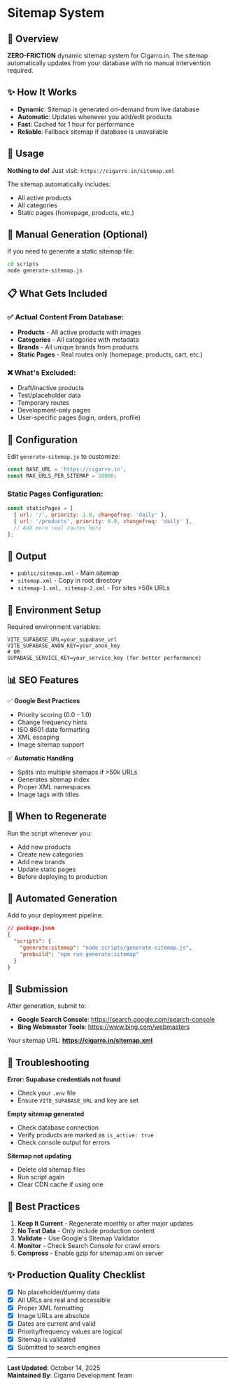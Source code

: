 # Sitemap System

## 🎯 Overview

**ZERO-FRICTION** dynamic sitemap system for Cigarro.in. The sitemap automatically updates from your database with no manual intervention required.

## ✨ How It Works

- **Dynamic**: Sitemap is generated on-demand from live database
- **Automatic**: Updates whenever you add/edit products
- **Fast**: Cached for 1 hour for performance
- **Reliable**: Fallback sitemap if database is unavailable

## 🚀 Usage

**Nothing to do!** Just visit: `https://cigarro.in/sitemap.xml`

The sitemap automatically includes:
- All active products
- All categories  
- Static pages (homepage, products, etc.)

## 🔧 Manual Generation (Optional)

If you need to generate a static sitemap file:

```bash
cd scripts
node generate-sitemap.js
```

## 📋 What Gets Included

### ✅ Actual Content From Database:
- **Products** - All active products with images
- **Categories** - All categories with metadata  
- **Brands** - All unique brands from products
- **Static Pages** - Real routes only (homepage, products, cart, etc.)

### ❌ What's Excluded:
- Draft/inactive products
- Test/placeholder data
- Temporary routes
- Development-only pages
- User-specific pages (login, orders, profile)

## 🔧 Configuration

Edit `generate-sitemap.js` to customize:

```javascript
const BASE_URL = 'https://cigarro.in';
const MAX_URLS_PER_SITEMAP = 50000;
```

### Static Pages Configuration:

```javascript
const staticPages = [
  { url: '/', priority: 1.0, changefreq: 'daily' },
  { url: '/products', priority: 0.9, changefreq: 'daily' },
  // Add more real routes here
];
```

## 📁 Output

- `public/sitemap.xml` - Main sitemap
- `sitemap.xml` - Copy in root directory
- `sitemap-1.xml, sitemap-2.xml` - For sites >50k URLs

## 🔑 Environment Setup

Required environment variables:

```env
VITE_SUPABASE_URL=your_supabase_url
VITE_SUPABASE_ANON_KEY=your_anon_key
# OR
SUPABASE_SERVICE_KEY=your_service_key (for better performance)
```

## 📊 SEO Features

✅ **Google Best Practices**
- Priority scoring (0.0 - 1.0)
- Change frequency hints
- ISO 8601 date formatting
- XML escaping
- Image sitemap support

✅ **Automatic Handling**
- Splits into multiple sitemaps if >50k URLs
- Generates sitemap index
- Proper XML namespaces
- Image tags with titles

## 🔄 When to Regenerate

Run the script whenever you:
- Add new products
- Create new categories
- Add new brands
- Update static pages
- Before deploying to production

## 🤖 Automated Generation

Add to your deployment pipeline:

```json
// package.json
{
  "scripts": {
    "generate:sitemap": "node scripts/generate-sitemap.js",
    "prebuild": "npm run generate:sitemap"
  }
}
```

## 📍 Submission

After generation, submit to:
- **Google Search Console**: https://search.google.com/search-console
- **Bing Webmaster Tools**: https://www.bing.com/webmasters

Your sitemap URL: **https://cigarro.in/sitemap.xml**

## 🐛 Troubleshooting

**Error: Supabase credentials not found**
- Check your `.env` file
- Ensure `VITE_SUPABASE_URL` and key are set

**Empty sitemap generated**
- Check database connection
- Verify products are marked as `is_active: true`
- Check console output for errors

**Sitemap not updating**
- Delete old sitemap files
- Run script again
- Clear CDN cache if using one

## 📝 Best Practices

1. **Keep It Current** - Regenerate monthly or after major updates
2. **No Test Data** - Only include production content
3. **Validate** - Use Google's Sitemap Validator
4. **Monitor** - Check Search Console for crawl errors
5. **Compress** - Enable gzip for sitemap.xml on server

## ✨ Production Quality Checklist

- [x] No placeholder/dummy data
- [x] All URLs are real and accessible
- [x] Proper XML formatting
- [x] Image URLs are absolute
- [x] Dates are current and valid
- [x] Priority/frequency values are logical
- [x] Sitemap is validated
- [x] Submitted to search engines

---

**Last Updated**: October 14, 2025  
**Maintained By**: Cigarro Development Team
